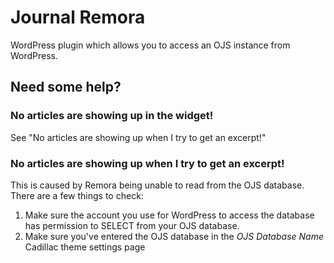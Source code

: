 # Journal Remora

WordPress plugin which allows you to access an OJS instance from WordPress.

## Need some help?

### No articles are showing up in the widget!

See "No articles are showing up when I try to get an excerpt!"

### No articles are showing up when I try to get an excerpt!

This is caused by Remora being unable to read from the OJS database. There are a few things to check:

1. Make sure the account you use for WordPress to access the database has permission to SELECT from your OJS database.
2. Make sure you've entered the OJS database in the _OJS Database Name_ Cadillac theme settings page
